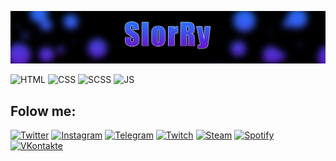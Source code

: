 ![Header](https://github.com/SlorRy/slorry/blob/main/assets/slorry_header.png)

![HTML](https://img.shields.io/badge/HTML-000?style=for-the-badge&logo=html5)
![CSS](https://img.shields.io/badge/CSS-000?style=for-the-badge&logo=css3)
![SCSS](https://img.shields.io/badge/SCSS-000?style=for-the-badge&logo=sass)
![JS](https://img.shields.io/badge/JavaScript-000?style=for-the-badge&logo=javascript)

## Folow me:

[![Twitter](https://img.shields.io/badge/Twitter-000?style=for-the-badge&logo=twitter)](twitter.com/slorry_)
[![Instagram](https://img.shields.io/badge/Instagram-000?style=for-the-badge&logo=instagram)](instagram.com/slorry_)
[![Telegram](https://img.shields.io/badge/Telegram-000?style=for-the-badge&logo=telegram)](https://t.me/slorrychannel)
[![Twitch](https://img.shields.io/badge/Twitch-000?style=for-the-badge&logo=twitch)](twitch.tv/slorry_)
[![Steam](https://img.shields.io/badge/Steam-000?style=for-the-badge&logo=steam)](https://steamcommunity.com/id/slorrybase/)
[![Spotify](https://img.shields.io/badge/Spotify-000?style=for-the-badge&logo=spotify)](https://open.spotify.com/user/5uyudyu83dg3xup9yb20nolkx?si=f19087eb010d4570)
[![VKontakte](https://img.shields.io/badge/VKontakte-000?style=for-the-badge&logo=vk)](vk.com/slorry)
